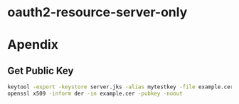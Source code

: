 # oauth2-resource-server-only



# Apendix

## Get Public Key

```sh
keytool -export -keystore server.jks -alias mytestkey -file example.cer
openssl x509 -inform der -in example.cer -pubkey -noout
```

